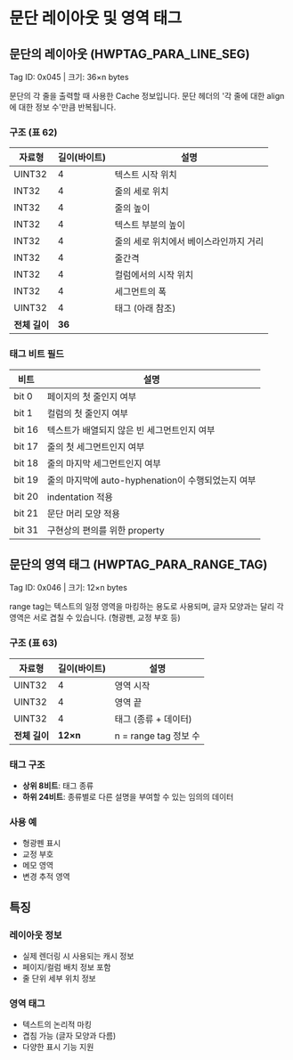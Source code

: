 # 문단 레이아웃 및 영역 태그

## 문단의 레이아웃 (HWPTAG_PARA_LINE_SEG)

Tag ID: 0x045 | 크기: 36×n bytes

문단의 각 줄을 출력할 때 사용한 Cache 정보입니다. 문단 헤더의 '각 줄에 대한 align에 대한 정보 수'만큼 반복됩니다.

### 구조 (표 62)
| 자료형 | 길이(바이트) | 설명 |
|--------|------------|------|
| UINT32 | 4 | 텍스트 시작 위치 |
| INT32 | 4 | 줄의 세로 위치 |
| INT32 | 4 | 줄의 높이 |
| INT32 | 4 | 텍스트 부분의 높이 |
| INT32 | 4 | 줄의 세로 위치에서 베이스라인까지 거리 |
| INT32 | 4 | 줄간격 |
| INT32 | 4 | 컬럼에서의 시작 위치 |
| INT32 | 4 | 세그먼트의 폭 |
| UINT32 | 4 | 태그 (아래 참조) |
| **전체 길이** | **36** | |

### 태그 비트 필드
| 비트 | 설명 |
|------|------|
| bit 0 | 페이지의 첫 줄인지 여부 |
| bit 1 | 컬럼의 첫 줄인지 여부 |
| bit 16 | 텍스트가 배열되지 않은 빈 세그먼트인지 여부 |
| bit 17 | 줄의 첫 세그먼트인지 여부 |
| bit 18 | 줄의 마지막 세그먼트인지 여부 |
| bit 19 | 줄의 마지막에 auto-hyphenation이 수행되었는지 여부 |
| bit 20 | indentation 적용 |
| bit 21 | 문단 머리 모양 적용 |
| bit 31 | 구현상의 편의를 위한 property |

## 문단의 영역 태그 (HWPTAG_PARA_RANGE_TAG)

Tag ID: 0x046 | 크기: 12×n bytes

range tag는 텍스트의 일정 영역을 마킹하는 용도로 사용되며, 글자 모양과는 달리 각 영역은 서로 겹칠 수 있습니다. (형광펜, 교정 부호 등)

### 구조 (표 63)
| 자료형 | 길이(바이트) | 설명 |
|--------|------------|------|
| UINT32 | 4 | 영역 시작 |
| UINT32 | 4 | 영역 끝 |
| UINT32 | 4 | 태그 (종류 + 데이터) |
| **전체 길이** | **12×n** | n = range tag 정보 수 |

### 태그 구조
- **상위 8비트**: 태그 종류
- **하위 24비트**: 종류별로 다른 설명을 부여할 수 있는 임의의 데이터

### 사용 예
- 형광펜 표시
- 교정 부호
- 메모 영역
- 변경 추적 영역

## 특징

### 레이아웃 정보
- 실제 렌더링 시 사용되는 캐시 정보
- 페이지/컬럼 배치 정보 포함
- 줄 단위 세부 위치 정보

### 영역 태그
- 텍스트의 논리적 마킹
- 겹침 가능 (글자 모양과 다름)
- 다양한 표시 기능 지원